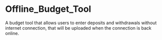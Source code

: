 # Offline_Budget_Tool
A budget tool that allows users to enter deposits and withdrawals without internet connection, that will be uploaded when the connection is back online.
